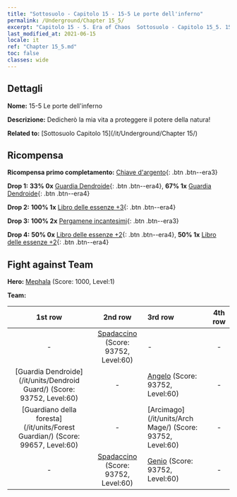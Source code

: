 ```yaml
---
title: "Sottosuolo - Capitolo 15 - 15-5 Le porte dell'inferno"
permalink: /Underground/Chapter 15_5/
excerpt: "Capitolo 15 - 5. Era of Chaos  Sottosuolo - Capitolo 15_5. 15-5 Le porte dell'inferno"
last_modified_at: 2021-06-15
locale: it
ref: "Chapter 15_5.md"
toc: false
classes: wide
---
```


## Dettagli

 **Nome:** 15-5 Le porte dell'inferno

 **Descrizione:** Dedicherò la mia vita a proteggere il potere della natura!

 **Related to:** [Sottosuolo Capitolo 15](/it/Underground/Chapter 15/)

## Ricompensa

 **Ricompensa primo completamento:** [Chiave d'argento](/ItemsIT/con_693/){: .btn .btn--era3}

 **Drop 1:** **33% 0x** [Guardia Dendroide](/ItemsIT/unt_203/){: .btn .btn--era4}, **67% 1x** [Guardia Dendroide](/ItemsIT/unt_203/){: .btn .btn--era4}

 **Drop 2:** **100% 1x** [Libro delle essenze +3](/ItemsIT/mat_60/){: .btn .btn--era4}

 **Drop 3:** **100% 2x** [Pergamene incantesimi](/ItemsIT/con_694/){: .btn .btn--era3}

 **Drop 4:** **50% 0x** [Libro delle essenze +2](/ItemsIT/mat_53/){: .btn .btn--era4}, **50% 1x** [Libro delle essenze +2](/ItemsIT/mat_53/){: .btn .btn--era4}


## Fight against Team
 **Hero:** [Mephala](/it/heroes/Mephala/) (Score: 1000, Level:1)

 **Team:**


  | 1st row | 2nd row | 3rd row | 4th row |
  |:----:|:----:|:----|:----:|
  | - | [Spadaccino](/it/units/Swordsman/) (Score: 93752, Level:60)  | - | - |
  | [Guardia Dendroide](/it/units/Dendroid Guard/) (Score: 93752, Level:60)  | - | [Angelo](/it/units/Angel/) (Score: 93752, Level:60)  | - |
  | [Guardiano della foresta](/it/units/Forest Guardian/) (Score: 99657, Level:60)  | - | [Arcimago](/it/units/Arch Mage/) (Score: 93752, Level:60)  | - |
  | - | [Spadaccino](/it/units/Swordsman/) (Score: 93752, Level:60)  | [Genio](/it/units/Genie/) (Score: 93752, Level:60)  | - |


